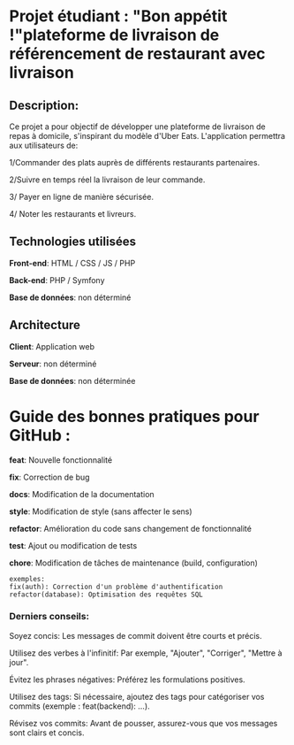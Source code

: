 # Projet étudiant : "Bon appétit !"plateforme de livraison de référencement de restaurant avec livraison
## Description:

Ce projet a pour objectif de développer une plateforme de livraison de repas à domicile, s'inspirant du modèle d'Uber Eats. L'application permettra aux utilisateurs de:

1/Commander des plats auprès de différents restaurants partenaires.

2/Suivre en temps réel la livraison de leur commande.

3/ Payer en ligne de manière sécurisée.

4/ Noter les restaurants et livreurs.

## Technologies utilisées

**Front-end**: HTML / CSS / JS / PHP

**Back-end**: PHP / Symfony

**Base de données**: non déterminé

## Architecture

**Client**: Application web

**Serveur**: non déterminé

**Base de données**: non déterminée


# Guide des bonnes pratiques pour GitHub :

**feat**: Nouvelle fonctionnalité

**fix**: Correction de bug

**docs**: Modification de la documentation

**style**: Modification de style (sans affecter le sens)

**refactor**: Amélioration du code sans changement de fonctionnalité

**test**: Ajout ou modification de tests

**chore**: Modification de tâches de maintenance (build, configuration)

    exemples: 
    fix(auth): Correction d'un problème d'authentification
    refactor(database): Optimisation des requêtes SQL

### Derniers conseils:
Soyez concis: Les messages de commit doivent être courts et précis.

Utilisez des verbes à l'infinitif: Par exemple, "Ajouter", "Corriger", "Mettre à jour".

Évitez les phrases négatives: Préférez les formulations positives.

Utilisez des tags: Si nécessaire, ajoutez des tags pour catégoriser vos commits (exemple : feat(backend): ...).

Révisez vos commits: Avant de pousser, assurez-vous que vos messages sont clairs et concis.